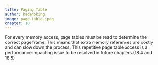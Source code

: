 ```yaml
---
title: Paging Table
author: kadenbking
image: page-table.jpeg
chapter: 18
---
```

For every memory access, page tables must be read to determine the correct page frame. This means that extra memory references are costly and can slow down the process. This repetitive page table access is a performance impacting issue to be resolved in future chapters.(18.4 and 18.5)